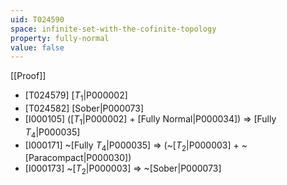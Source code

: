 ```yaml
---
uid: T024590
space: infinite-set-with-the-cofinite-topology
property: fully-normal
value: false
---
```

[[Proof]]

* [T024579] [$T_1$|P000002]
* [T024582] [Sober|P000073]
* [I000105] ([$T_1$|P000002] + [Fully Normal|P000034]) => [Fully $T_4$|P000035]
* [I000171] ~[Fully $T_4$|P000035] => (~[$T_2$|P000003] + ~[Paracompact|P000030])
* [I000173] ~[$T_2$|P000003] => ~[Sober|P000073]

